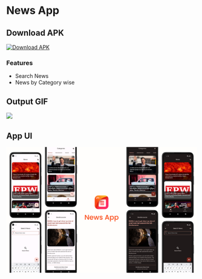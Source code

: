 # News App

## Download APK
[![Download APK](https://custom-icon-badges.herokuapp.com/badge/-Download-blue?style=for-the-badge&logo=download&logoColor=white "Download APK")](https://github.com/RomitKatrodiya/News_app/raw/master/apk/news_app.apk)

### Features

<ul>
<li>Search News</li>
<li>News by Category wise</li>
</ul>

## Output GIF

<img src="https://github.com/RomitKatrodiya/News_app/blob/master/screenshots/news.GIF" style=" height:400px; " data-target="animated-image.originalImage">

## App UI

![App UI](/screenshots/news.jpg)



